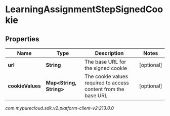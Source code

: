 # LearningAssignmentStepSignedCookie


## Properties

| Name | Type | Description | Notes |
| ------------ | ------------- | ------------- | ------------- |
| **url** | **String** | The base URL for the signed cookie |  [optional] |
| **cookieValues** | **Map&lt;String, String&gt;** | The cookie values required to access content from the base URL |  [optional] |




_com.mypurecloud.sdk.v2:platform-client-v2:213.0.0_
